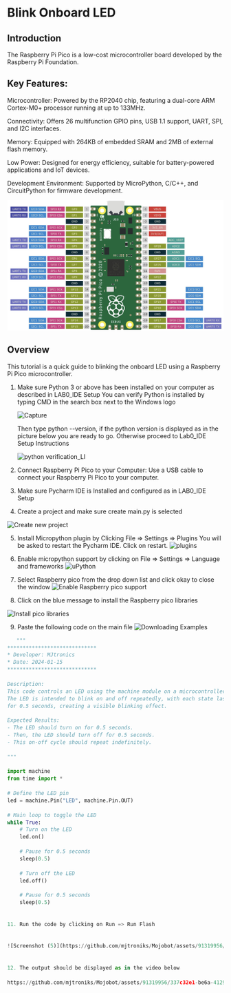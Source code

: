# Blink Onboard LED

## Introduction

The Raspberry Pi Pico is a low-cost microcontroller board developed by the Raspberry Pi Foundation.

## Key Features:

Microcontroller: Powered by the RP2040 chip, featuring a dual-core ARM Cortex-M0+ processor running at up to 133MHz.

Connectivity: Offers 26 multifunction GPIO pins, USB 1.1 support, UART, SPI, and I2C interfaces.

Memory: Equipped with 264KB of embedded SRAM and 2MB of external flash memory.

Low Power: Designed for energy efficiency, suitable for battery-powered applications and IoT devices.

Development Environment: Supported by MicroPython, C/C++, and CircuitPython for firmware development.





![MicroController](https://github.com/mjtroniks/Mojobot/blob/d91b9694c7622a41186362987df0de14fe8cf188/MojobotPico/Micropython/Images/Raspberry-Pi-PICO-Pinout-Diagram.jpeg)

## Overview

This tutorial is a quick guide to blinking the onboard LED using a Raspberry Pi Pico microcontroller. 

1. Make sure Python 3 or above has been installed on your computer as described in LAB0_IDE Setup
   You can verify Python is installed by typing CMD in the search box next to the Windows logo
   
   
   ![Capture](https://github.com/mjtroniks/Mojobot/assets/91319956/375be4bb-851f-46e2-ae6b-ec9ec7bcc99e)


   Then type python --version, if the python version is displayed as in the picture below you are ready to go. Otherwise proceed to Lab0_IDE Setup Instructions
    
    ![python verification_LI](https://github.com/mjtroniks/Mojobot/assets/91319956/4fcb745d-56cd-485c-ae5f-e6ecd9254859)
   
   
3. Connect Raspberry Pi Pico to your Computer: Use a USB cable to connect your Raspberry Pi Pico to your computer.

4. Make sure Pycharm IDE is Installed and configured as in LAB0_IDE Setup

5. Create a project and make sure create main.py is selected

![Create new project](https://github.com/mjtroniks/Mojobot/assets/91319956/465d9c90-44bc-4e4b-89c8-d8ddb3b7082d)

5. Install Micropython plugin by Clicking File => Settings => Plugins
 You will be asked to restart the Pycharm IDE. Click on restart.
   ![plugins](https://github.com/mjtroniks/Mojobot/assets/91319956/3e8270cd-9e98-4446-b13d-6ac5d24681b3)
   
6. Enable micropython support by clicking on File => Settings => Language and frameworks
     ![uPython](https://github.com/mjtroniks/Mojobot/assets/91319956/8dad115b-7f8a-4a62-9f97-2b02803d9563)

7. Select Raspberry pico from the drop down list and click okay to close the window
   ![Enable Raspberry pico support](https://github.com/mjtroniks/Mojobot/assets/91319956/bc012dd5-a74d-40b4-81e3-ab16f3814af1)

8. Click on the blue message to install the Raspberry pico libraries
   
![Install pico libraries](https://github.com/mjtroniks/Mojobot/assets/91319956/4afc2357-91ee-4ed1-ba7e-02b28793df8d)

9. Paste the following code on the main file
    ![Downloading Examples](https://github.com/mjtroniks/Mojobot/assets/91319956/a793520d-d099-4fe4-8bf9-e2bdad74fefe)
```python
   """
*****************************
* Developer: MJtronics
* Date: 2024-01-15
*****************************

Description:
This code controls an LED using the machine module on a microcontroller.
The LED is intended to blink on and off repeatedly, with each state lasting
for 0.5 seconds, creating a visible blinking effect.

Expected Results:
- The LED should turn on for 0.5 seconds.
- Then, the LED should turn off for 0.5 seconds.
- This on-off cycle should repeat indefinitely.

"""

import machine
from time import *

# Define the LED pin
led = machine.Pin("LED", machine.Pin.OUT)

# Main loop to toggle the LED
while True:
    # Turn on the LED
    led.on()

    # Pause for 0.5 seconds
    sleep(0.5)

    # Turn off the LED
    led.off()

    # Pause for 0.5 seconds
    sleep(0.5)


11. Run the code by clicking on Run => Run Flash

 
![Screenshot (5)](https://github.com/mjtroniks/Mojobot/assets/91319956/2d5ea12d-c6b4-4eed-b0b7-bd88c9130730)


12. The output should be displayed as in the video below

https://github.com/mjtroniks/Mojobot/assets/91319956/337c32e1-be6a-4129-96bc-3f552dda97c5
